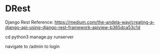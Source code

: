 # DRest
Django Rest
Reference: https://medium.com/the-andela-way/creating-a-django-api-using-django-rest-framework-apiview-b365dca53c1d

cd python3 manage.py runserver

navigate to /admin to login
